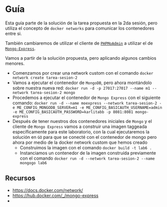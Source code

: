 # Guía

Esta guía parte de la solución de la tarea propuesta en la 2da sesión, pero utiliza el concepto de `docker networks` para comunicar los contenedores entre si.

También cambiaremos de utilizar el cliente de [`PHPMoAdmin`](https://hub.docker.com/r/thinkcube/phpmoadmin) a utilizar el de [`Mongo-Express`](https://hub.docker.com/_/mongo-express).

Vamos a partir de la solución propuesta, pero aplicando algunos cambios menores.

- Comenzamos por crear una network custom con el comando `docker network create tarea-sesion-2`
- Vamos a ejecutar el contenedor de `MongoDB`, pero ahora montándolo sobre nuestra nueva red: `docker run -d -p 27017:27017 --name m1 --network tarea-sesion-2 mongo`
- Procedemos a ejecutar el contenedor de `Mongo Express` con el siguiente comando: `docker run -d --name moexpress --network tarea-sesion-2 -e ME_CONFIG_MONGODB_SERVER=m1 -e ME_CONFIG_BASICAUTH_USERNAME=admin -e ME_CONFIG_BASICAUTH_PASSWORD=karlitabb -p 8081:8081 mongo-express`
- Después de tener nuestros dos contenedores iniciales de `Mongo` y el cliente de `Mongo Express` vamos a construir una imagen taggeada específicamente para este laboratorio, con la cual ejecutaremos la solución en `GO` para que se conecté con el contenedor de mongo pero ahora por medio de la docker network custom que hemos creado
  - Construimos la imagen con el comando `docker build -t lab6 .`
  - Instanciamos un contenedor de la imagen construída previamente con el comando `docker run -d --network tarea-sesion-2 --name mongogo lab6`

## Recursos

- <https://docs.docker.com/network/>
- <https://hub.docker.com/_/mongo-express>
- 